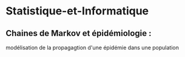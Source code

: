 # Statistique-et-Informatique
## Chaines de Markov et épidémiologie : 
modélisation de la propagagtion d'une épidémie dans une population
